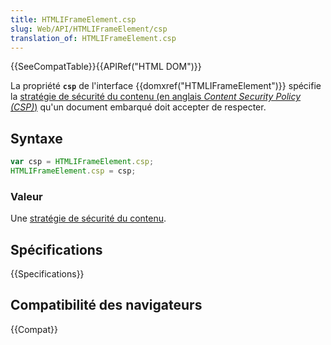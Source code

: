 ```yaml
---
title: HTMLIFrameElement.csp
slug: Web/API/HTMLIFrameElement/csp
translation_of: HTMLIFrameElement.csp
---
```


{{SeeCompatTable}}{{APIRef("HTML DOM")}}

La propriété **`csp`** de l'interface {{domxref("HTMLIFrameElement")}} spécifie la [stratégie de sécurité du contenu (en anglais <i lang="en">Content Security Policy (CSP)</i>)](/fr/docs/Web/HTTP/CSP) qu'un document embarqué doit accepter de respecter.

## Syntaxe

```js
var csp = HTMLIFrameElement.csp;
HTMLIFrameElement.csp = csp;
```

### Valeur

Une [stratégie de sécurité du contenu](https://w3c.github.io/webappsec-cspee/#dom-htmliframeelement-csp).

## Spécifications

{{Specifications}}

## Compatibilité des navigateurs

{{Compat}}
